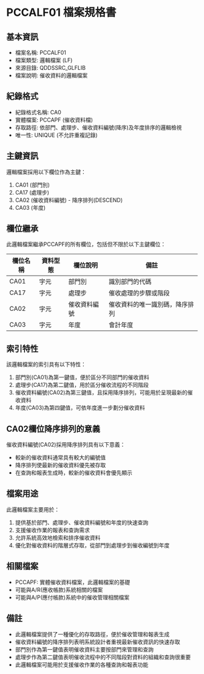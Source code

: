 # PCCALF01 檔案規格書

## 基本資訊
- 檔案名稱: PCCALF01
- 檔案類型: 邏輯檔案 (LF)
- 來源目錄: QDDSSRC_GLFLIB
- 檔案說明: 催收資料的邏輯檔案

## 紀錄格式
- 紀錄格式名稱: CA0
- 實體檔案: PCCAPF (催收資料檔)
- 存取路徑: 依部門、處理步、催收資料編號(降序)及年度排序的邏輯檢視
- 唯一性: UNIQUE (不允許重複記錄)

## 主鍵資訊
邏輯檔案採用以下欄位作為主鍵：
1. CA01 (部門別)
2. CA17 (處理步)
3. CA02 (催收資料編號) - 降序排列(DESCEND)
4. CA03 (年度)

## 欄位繼承
此邏輯檔案繼承PCCAPF的所有欄位，包括但不限於以下主鍵欄位：

| 欄位名稱 | 資料型態 | 欄位說明 | 備註 |
|---------|---------|---------|------|
| CA01 | 字元 | 部門別 | 識別部門的代碼 |
| CA17 | 字元 | 處理步 | 催收處理的步驟或階段 |
| CA02 | 字元 | 催收資料編號 | 催收資料的唯一識別碼，降序排列 |
| CA03 | 字元 | 年度 | 會計年度 |

## 索引特性
該邏輯檔案的索引具有以下特性：
1. 部門別(CA01)為第一鍵值，便於區分不同部門的催收資料
2. 處理步(CA17)為第二鍵值，用於區分催收流程的不同階段
3. 催收資料編號(CA02)為第三鍵值，且採用降序排列，可能用於呈現最新的催收資料
4. 年度(CA03)為第四鍵值，可依年度進一步劃分催收資料

## CA02欄位降序排列的意義
催收資料編號(CA02)採用降序排列具有以下意義：
- 較新的催收資料通常具有較大的編號值
- 降序排列使最新的催收資料優先被存取
- 在查詢和報表生成時，較新的催收資料會優先顯示

## 檔案用途
此邏輯檔案主要用於：
1. 提供基於部門、處理步、催收資料編號和年度的快速查詢
2. 支援催收作業的報表和查詢需求
3. 允許系統高效地檢索和排序催收資料
4. 優化對催收資料的階層式存取，從部門到處理步到催收編號到年度

## 相關檔案
- PCCAPF: 實體催收資料檔案，此邏輯檔案的基礎
- 可能與A/R(應收帳款)系統相關的檔案
- 可能與A/P(應付帳款)系統中的催收管理相關檔案

## 備註
- 此邏輯檔案提供了一種優化的存取路徑，便於催收管理和報表生成
- 催收資料編號的降序排列表明系統設計者重視最新催收資訊的快速存取
- 部門別作為第一鍵值表明催收資料主要按部門來管理和查詢
- 處理步作為第二鍵值表明催收流程中的不同階段對資料的組織和查詢很重要
- 此邏輯檔案可能用於支援催收作業的各種查詢和報表功能 